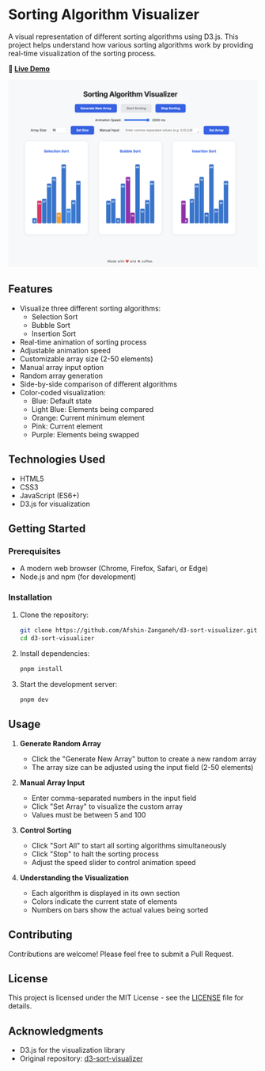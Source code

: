 # Sorting Algorithm Visualizer

A visual representation of different sorting algorithms using D3.js. This project helps understand how various sorting algorithms work by providing real-time visualization of the sorting process.

**🔗 [Live Demo](https://afshin-zanganeh.github.io/d3-sort-visualizer/)**

![Sorting Visualizer Demo](screenshots/demo.png)

## Features

- Visualize three different sorting algorithms:
  - Selection Sort
  - Bubble Sort
  - Insertion Sort
- Real-time animation of sorting process
- Adjustable animation speed
- Customizable array size (2-50 elements)
- Manual array input option
- Random array generation
- Side-by-side comparison of different algorithms
- Color-coded visualization:
  - Blue: Default state
  - Light Blue: Elements being compared
  - Orange: Current minimum element
  - Pink: Current element
  - Purple: Elements being swapped

## Technologies Used

- HTML5
- CSS3
- JavaScript (ES6+)
- D3.js for visualization

## Getting Started

### Prerequisites

- A modern web browser (Chrome, Firefox, Safari, or Edge)
- Node.js and npm (for development)

### Installation

1. Clone the repository:

   ```bash
   git clone https://github.com/Afshin-Zanganeh/d3-sort-visualizer.git
   cd d3-sort-visualizer
   ```

2. Install dependencies:

   ```bash
   pnpm install
   ```

3. Start the development server:
   ```bash
   pnpm dev
   ```

## Usage

1. **Generate Random Array**

   - Click the "Generate New Array" button to create a new random array
   - The array size can be adjusted using the input field (2-50 elements)

2. **Manual Array Input**

   - Enter comma-separated numbers in the input field
   - Click "Set Array" to visualize the custom array
   - Values must be between 5 and 100

3. **Control Sorting**

   - Click "Sort All" to start all sorting algorithms simultaneously
   - Click "Stop" to halt the sorting process
   - Adjust the speed slider to control animation speed

4. **Understanding the Visualization**
   - Each algorithm is displayed in its own section
   - Colors indicate the current state of elements
   - Numbers on bars show the actual values being sorted

## Contributing

Contributions are welcome! Please feel free to submit a Pull Request.

## License

This project is licensed under the MIT License - see the [LICENSE](LICENSE) file for details.

## Acknowledgments

- D3.js for the visualization library
- Original repository: [d3-sort-visualizer](https://github.com/Afshin-Zanganeh/d3-sort-visualizer)
